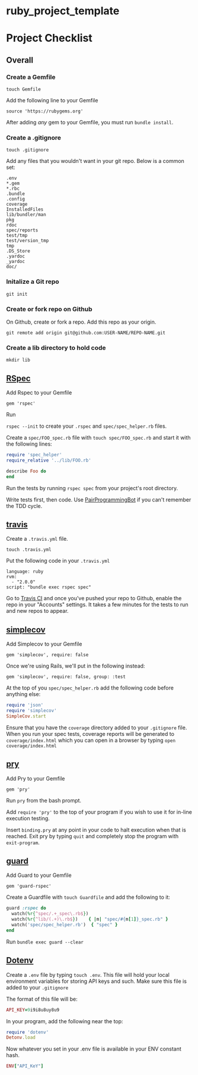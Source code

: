 ruby_project_template
=====================

# Project Checklist

## Overall

### Create a Gemfile

`touch Gemfile`

Add the following line to your Gemfile

`source 'https://rubygems.org'`

After adding *any* gem to your Gemfile, you must run `bundle install`. 

### Create a .gitignore

`touch .gitignore`

Add any files that you wouldn't want in your git repo. Below is a common set:

```
.env
*.gem
*.rbc
.bundle
.config
coverage
InstalledFiles
lib/bundler/man
pkg
rdoc
spec/reports
test/tmp
test/version_tmp
tmp
.DS_Store
.yardoc
_yardoc
doc/
```

### Initalize a Git repo

`git init`

### Create or fork repo on Github

On Github, create or fork a repo. Add this repo as your origin.

`git remote add origin git@github.com:USER-NAME/REPO-NAME.git`

### Create a lib directory to hold code

`mkdir lib`

## [RSpec](https://github.com/rspec/rspec)

Add Rspec to your Gemfile

`gem 'rspec'`

Run 

`rspec --init` to create your `.rspec` and `spec/spec_helper.rb` files.

Create a `spec/FOO_spec.rb` file with `touch spec/FOO_spec.rb` and start it with the following lines:

```ruby
require 'spec_helper'
require_relative '../lib/FOO.rb'

describe Foo do
end
```

Run the tests by running `rspec spec` from your project's root directory.

Write tests first, then code. Use [PairProgrammingBot](http://pairprogrammingbot.com/) if you can't remember the TDD cycle. 

## [travis](http://about.travis-ci.org/docs/user/languages/ruby/)

Create a `.travis.yml` file.

`touch .travis.yml`

Put the following code in your `.travis.yml`

```
language: ruby
rvm:
  - "2.0.0"
script: "bundle exec rspec spec"
```

Go to [Travis CI](https://travis-ci.org/) and once you've pushed your repo to Github, enable the repo in your "Accounts" settings. It takes a few minutes for the tests to run and new repos to appear. 

## [simplecov](https://github.com/colszowka/simplecov)

Add Simplecov to your Gemfile

`gem 'simplecov', require: false`

Once we're using Rails, we'll put in the following instead:

`gem 'simplecov', require: false, group: :test`

At the top of you `spec/spec_helper.rb` add the following code before anything else: 

```ruby
require 'json'
require 'simplecov'
SimpleCov.start
```

Ensure that you have the `coverage` directory added to your `.gitignore` file. When you run your spec tests, coverage reports will be generated to `coverage/index.html` which you can open in a browser by typing `open coverage/index.html`

## [pry](https://github.com/pry/pry)

Add Pry to your Gemfile

`gem 'pry'`

Run `pry` from the bash prompt. 

Add `require 'pry'` to the top of your program if you wish to use it for in-line execution testing. 

Insert `binding.pry` at any point in your code to halt execution when that is reached. Exit pry by typing `quit` and completely stop the program with `exit-program`. 

## [guard](https://github.com/guard/guard)

Add Guard to your Gemfile

`gem 'guard-rspec'`

Create a Guardfile with `touch Guardfile` and add the following to it: 

```ruby
guard :rspec do
  watch(%r{^spec/.+_spec\.rb$})
  watch(%r{^lib/(.+)\.rb$})    { |m| "spec/#{m[1]}_spec.rb" }
  watch('spec/spec_helper.rb')  { "spec" }
end
```

Run `bundle exec guard --clear` 

## [Dotenv](https://github.com/bkeepers/dotenv)

Create a `.env` file by typing `touch .env`. This file will hold your local environment variables for storing API keys and such. Make sure this file is added to your `.gitignore`

The format of this file will be: 

```ruby
API_KEY=9i9i8u8uy8u9
```

In your program, add the following near the top:
```ruby
require 'dotenv'
Detonv.load
```

Now whatever you set in your .env file is available in your ENV constant hash.
```ruby
ENV["API_KeY"]
```
